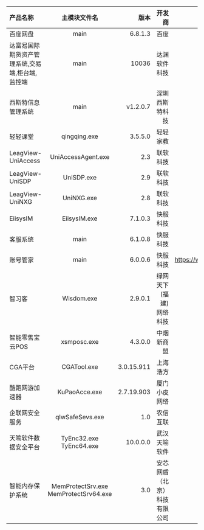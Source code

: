 |产品名称|主模块文件名|版本|开发商|产品网址|备注|
|:-|:-:|-:|-:|-:|-:|
|百度网盘|main|6.8.1.3|百度|http://pan.baidu.com|无|
|达富易国际期货资产管理系统,交易端,柜台端,监控端|main|10036|达渊软件科技|http://www.dfyruanjian.com/|无|
|西斯特信息管理系统|main|v1.2.0.7|深圳西斯特科技|http://www.grind-system.com/|无|
|轻轻课堂|qingqing.exe|3.5.5.0|轻轻家教|www.changingedu.com|无|
|LeagView-UniAccess|UniAccessAgent.exe|2.3|联软科技|http://www.leagsoft.com|无|
|LeagView-UniSDP|UniSDP.exe|2.9|联软科技|http://www.leagsoft.com|无|
|LeagView-UniNXG|UniNXG.exe|2.8|联软科技|http://www.leagsoft.com|无|
|EiisysIM|EiisysIM.exe|7.1.0.3|快服科技|http://www.eiisysim.com|无|
|客服系统|main|6.1.0.8|快服科技|https://www.53kf.com|无|
|账号管家|main|6.0.0.6|快服科技|https://www.53kf.com/GroupManagement|无|
|智习客|Wisdom.exe|2.9.0.1|绿网天下(福建)网络科技|http://www.zhixike.com/|无License|
|智能零售宝云POS|xsmposc.exe|4.3.0.0|中烟新商盟|http://cloudpos.baiwandian.com/|无|
|CGA平台|CGATool.exe|3.0.15.911|上海浩方|http://es.cga.com.cn/|无|
|酷跑网游加速器|KuPaoAcce.exe|2.7.19.903|厦门小皮网络|https://www.kupao.com|无|
|企联网安全服务|qlwSafeSevs.exe|1.0|农信互联|http://qlw.nxin.com|无|
|天喻软件数据安全平台| TyEnc32.exe TyEnc64.exe|10.0.0.0|武汉天喻软件|内网产品|备注|
|智能内存保护系统| MemProtectSrv.exe  MemProtectSrv64.exe|3.0|安芯网盾（北京）科技有限公司|https://www.anxinsec.com|备注|
